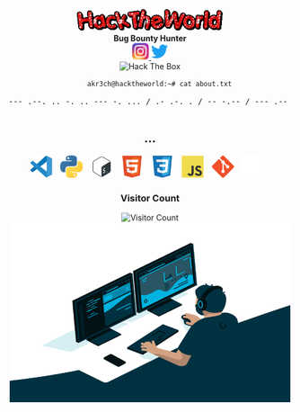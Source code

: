 <div align="center">
  <img height="40" src="/icons/hacktheworld.gif"/>
  <br><b>Bug Bounty Hunter</b><br>
  
  <a href="https://www.instagram.com/akr3ch">
    <img alt="Instagram" width="30px" src="/icons/instagram.png" />
  </a>
  <a href="https://twitter.com/akr3ch">
    <img alt="Twitter" width="30px" src="/icons/twitter.svg" />
  </a>
</div>

<!-- Hack The Box Badge -->
<div align="center">
  <img src="http://www.hackthebox.eu/badge/image/677144" alt="Hack The Box" />
</div>

<div align="center">
  <pre>
    <code>akr3ch@hacktheworld:~# cat about.txt</code>
    <br>--- .--. .. -. .. --- -. ... / .- .-. . / -- -.-- / --- .-- -.
  </pre>
</div>

<h2 align="center">...</h2>
<p align="center">
  <img src="/icons/vs-code.svg" alt="VS Code" width="40px" style="padding-right:10px;" />
  <img src="/icons/python.png" alt="Python" width="40px" style="padding-right:10px;" />
  <img src="/icons/shell.png" alt="Bash" width="40px" style="padding-right:10px;" />
  <img src="/icons/html5.svg" alt="HTML5" width="40px" style="padding-right:10px;" />
  <img src="/icons/css3.svg" alt="CSS3" width="40px" style="padding-right:10px;" />
  <img src="/icons/js.svg" alt="JavaScript" width="40px" style="padding-right:10px;" />
  <img src="/icons/git.svg" alt="Git" width="40px" style="padding-right:10px;" />
  <img src="/icons/github.png" alt="GitHub" width="40px" style="padding-right:10px;" />
</p>

<!-- Visitor Counter -->
<div align="center">
  <h3>Visitor Count</h3>
  <img src="https://profile-counter.glitch.me/akr3ch/count.svg" alt="Visitor Count" />
</div>

<!-- Footer with GIF -->
<div align="center">
  <img alt="Coding GIF" src="/icons/code.gif?raw=true" width="500px" height="320px" />
</div>
